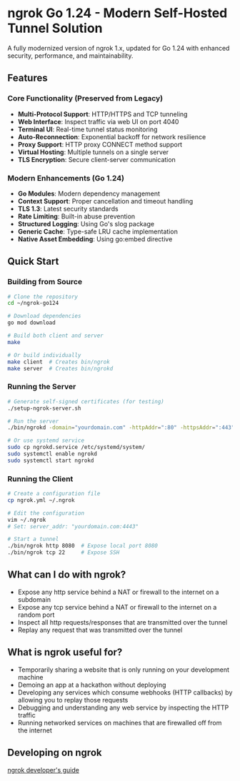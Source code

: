 # ngrok Go 1.24 - Modern Self-Hosted Tunnel Solution

A fully modernized version of ngrok 1.x, updated for Go 1.24 with enhanced security, performance, and maintainability.

## Features

### Core Functionality (Preserved from Legacy)
- **Multi-Protocol Support**: HTTP/HTTPS and TCP tunneling
- **Web Interface**: Inspect traffic via web UI on port 4040
- **Terminal UI**: Real-time tunnel status monitoring
- **Auto-Reconnection**: Exponential backoff for network resilience
- **Proxy Support**: HTTP proxy CONNECT method support
- **Virtual Hosting**: Multiple tunnels on a single server
- **TLS Encryption**: Secure client-server communication

### Modern Enhancements (Go 1.24)
- **Go Modules**: Modern dependency management
- **Context Support**: Proper cancellation and timeout handling
- **TLS 1.3**: Latest security standards
- **Rate Limiting**: Built-in abuse prevention
- **Structured Logging**: Using Go's slog package
- **Generic Cache**: Type-safe LRU cache implementation
- **Native Asset Embedding**: Using go:embed directive

## Quick Start

### Building from Source

```bash
# Clone the repository
cd ~/ngrok-go124

# Download dependencies
go mod download

# Build both client and server
make

# Or build individually
make client  # Creates bin/ngrok
make server  # Creates bin/ngrokd
```

### Running the Server

```bash
# Generate self-signed certificates (for testing)
./setup-ngrok-server.sh

# Run the server
./bin/ngrokd -domain="yourdomain.com" -httpAddr=":80" -httpsAddr=":443"

# Or use systemd service
sudo cp ngrokd.service /etc/systemd/system/
sudo systemctl enable ngrokd
sudo systemctl start ngrokd
```

### Running the Client

```bash
# Create a configuration file
cp ngrok.yml ~/.ngrok

# Edit the configuration
vim ~/.ngrok
# Set: server_addr: "yourdomain.com:4443"

# Start a tunnel
./bin/ngrok http 8080  # Expose local port 8080
./bin/ngrok tcp 22     # Expose SSH
```

## What can I do with ngrok?
- Expose any http service behind a NAT or firewall to the internet on a subdomain
- Expose any tcp service behind a NAT or firewall to the internet on a random port
- Inspect all http requests/responses that are transmitted over the tunnel
- Replay any request that was transmitted over the tunnel

## What is ngrok useful for?
- Temporarily sharing a website that is only running on your development machine
- Demoing an app at a hackathon without deploying
- Developing any services which consume webhooks (HTTP callbacks) by allowing you to replay those requests
- Debugging and understanding any web service by inspecting the HTTP traffic
- Running networked services on machines that are firewalled off from the internet

## Developing on ngrok
[ngrok developer's guide](docs/DEVELOPMENT.md)

